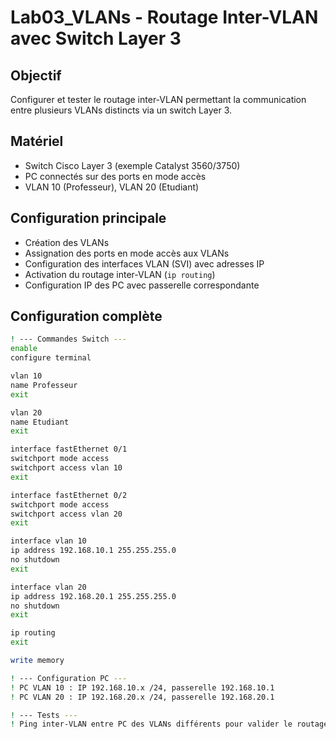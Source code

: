 # Lab03_VLANs - Routage Inter-VLAN avec Switch Layer 3

## Objectif  
Configurer et tester le routage inter-VLAN permettant la communication entre plusieurs VLANs distincts via un switch Layer 3.

## Matériel  
- Switch Cisco Layer 3 (exemple Catalyst 3560/3750)  
- PC connectés sur des ports en mode accès  
- VLAN 10 (Professeur), VLAN 20 (Etudiant)  

## Configuration principale  
- Création des VLANs  
- Assignation des ports en mode accès aux VLANs  
- Configuration des interfaces VLAN (SVI) avec adresses IP  
- Activation du routage inter-VLAN (`ip routing`)  
- Configuration IP des PC avec passerelle correspondante  

## Configuration complète

```bash
! --- Commandes Switch ---
enable
configure terminal

vlan 10
name Professeur
exit

vlan 20
name Etudiant
exit

interface fastEthernet 0/1
switchport mode access
switchport access vlan 10
exit

interface fastEthernet 0/2
switchport mode access
switchport access vlan 20
exit

interface vlan 10
ip address 192.168.10.1 255.255.255.0
no shutdown
exit

interface vlan 20
ip address 192.168.20.1 255.255.255.0
no shutdown
exit

ip routing
exit

write memory

! --- Configuration PC ---
! PC VLAN 10 : IP 192.168.10.x /24, passerelle 192.168.10.1
! PC VLAN 20 : IP 192.168.20.x /24, passerelle 192.168.20.1

! --- Tests ---
! Ping inter-VLAN entre PC des VLANs différents pour valider le routage.

